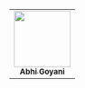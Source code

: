 <table>
<tr>
<td align="center"><a href="https://github.com/abhigoyani"><img src="https://github.com/abhigoyani.png" width="100px;" alt=""/><br /><sub><b>Abhi Goyani</b></sub></a></td>
</table>